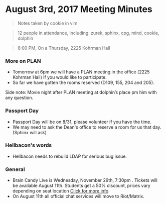 # August 3rd, 2017 Meeting Minutes
> Notes taken by cookie in vim

> 12 people in attendance, including: zurek, sphinx, cpg, mind, cookie, dolphin

> 6:00 PM, On a Thursday, 2225 Kohrman Hall

### More on PLAN
* Tomorrow at 6pm we will have a PLAN meeting in the office (2225 Kohrman Hall) if you would like to participate.
* So far we have gotten the rooms reserved (D109, 155, 204 and 205).

Side note: Movie night after PLAN meeting at dolphin’s place pm him with any question.
### Passport Day
* Passport Day will be on 8/31, please volunteer if you have the time.
* We may need to ask the Dean's office to reserve a room for us that day. (Sphinx will ask)
### Hellbacon's words
* Hellbacon needs to rebuild LDAP for serious bug issue.
### General
* Brain Candy Live is Wednesday, November 29th, 7:30pm . Tickets will be available August 11th. Students get a 50% discount, prices vary depending on seat location [Click for more info](http://www.millerauditorium.com/brain-candy-live)   
* On August 11th all official chat services will move to Riot/Matrix.
